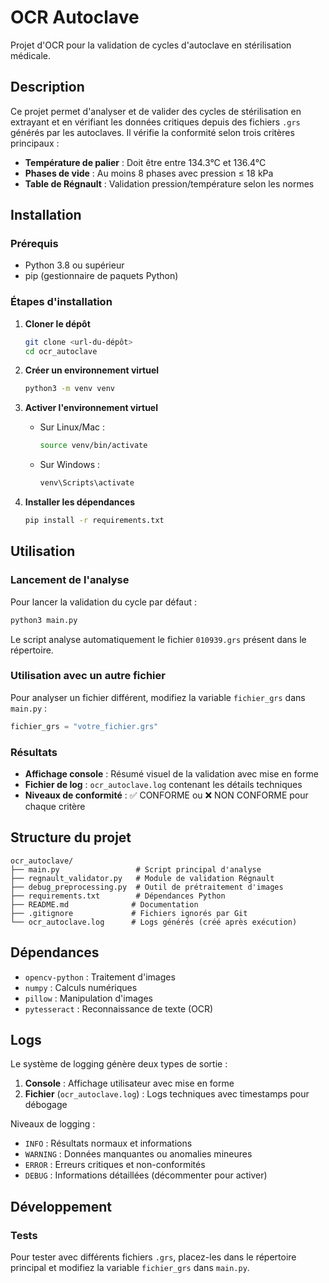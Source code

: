 # OCR Autoclave

Projet d'OCR pour la validation de cycles d'autoclave en stérilisation médicale.

## Description

Ce projet permet d'analyser et de valider des cycles de stérilisation en extrayant et en vérifiant les données critiques depuis des fichiers `.grs` générés par les autoclaves. Il vérifie la conformité selon trois critères principaux :

- **Température de palier** : Doit être entre 134.3°C et 136.4°C
- **Phases de vide** : Au moins 8 phases avec pression ≤ 18 kPa
- **Table de Régnault** : Validation pression/température selon les normes

## Installation

### Prérequis

- Python 3.8 ou supérieur
- pip (gestionnaire de paquets Python)

### Étapes d'installation

1. **Cloner le dépôt**

   ```bash
   git clone <url-du-dépôt>
   cd ocr_autoclave
   ```

2. **Créer un environnement virtuel**

   ```bash
   python3 -m venv venv
   ```

3. **Activer l'environnement virtuel**
   - Sur Linux/Mac :
     ```bash
     source venv/bin/activate
     ```
   - Sur Windows :
     ```bash
     venv\Scripts\activate
     ```

4. **Installer les dépendances**
   ```bash
   pip install -r requirements.txt
   ```

## Utilisation

### Lancement de l'analyse

Pour lancer la validation du cycle par défaut :

```bash
python3 main.py
```

Le script analyse automatiquement le fichier `010939.grs` présent dans le répertoire.

### Utilisation avec un autre fichier

Pour analyser un fichier différent, modifiez la variable `fichier_grs` dans `main.py` :

```python
fichier_grs = "votre_fichier.grs"
```

### Résultats

- **Affichage console** : Résumé visuel de la validation avec mise en forme
- **Fichier de log** : `ocr_autoclave.log` contenant les détails techniques
- **Niveaux de conformité** : ✅ CONFORME ou ❌ NON CONFORME pour chaque critère

## Structure du projet

```
ocr_autoclave/
├── main.py                 # Script principal d'analyse
├── regnault_validator.py   # Module de validation Régnault
├── debug_preprocessing.py  # Outil de prétraitement d'images
├── requirements.txt        # Dépendances Python
├── README.md              # Documentation
├── .gitignore             # Fichiers ignorés par Git
└── ocr_autoclave.log      # Logs générés (créé après exécution)
```

## Dépendances

- `opencv-python` : Traitement d'images
- `numpy` : Calculs numériques
- `pillow` : Manipulation d'images
- `pytesseract` : Reconnaissance de texte (OCR)

## Logs

Le système de logging génère deux types de sortie :

1. **Console** : Affichage utilisateur avec mise en forme
2. **Fichier** (`ocr_autoclave.log`) : Logs techniques avec timestamps pour débogage

Niveaux de logging :

- `INFO` : Résultats normaux et informations
- `WARNING` : Données manquantes ou anomalies mineures
- `ERROR` : Erreurs critiques et non-conformités
- `DEBUG` : Informations détaillées (décommenter pour activer)

## Développement

### Tests

Pour tester avec différents fichiers `.grs`, placez-les dans le répertoire principal et modifiez la variable `fichier_grs` dans `main.py`.

